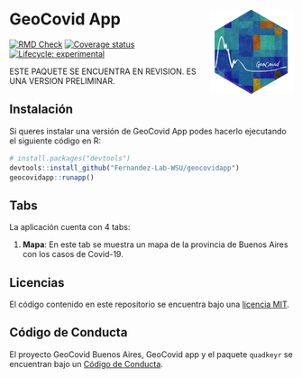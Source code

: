 
# GeoCovid App <img src="inst/geocovidapp/www/geocovid_logo.png" align="right" height="150" />

<!-- README.md is generated from README.Rmd. Please edit that file -->

<!-- badges: start -->

[![RMD
Check](https://github.com/Fernandez-Lab-WSU/geocovidapp/actions/workflows/rmd-check.yaml/badge.svg)](https://github.com/Fernandez-Lab-WSU/geocovidapp/actions/workflows/rmd-check.yaml)
[![Coverage
status](https://codecov.io/gh/Fernandez-Lab-WSU/geocovidapp/branch/main/graph/badge.svg)](https://codecov.io/gh/Fernandez-Lab-WSU/geocovidapp)
[![Lifecycle:
experimental](https://img.shields.io/badge/lifecycle-experimental-orange.svg)](https://lifecycle.r-lib.org/articles/stages.html#experimental)
<!-- badges: end -->

ESTE PAQUETE SE ENCUENTRA EN REVISION. ES UNA VERSION PRELIMINAR.

## Instalación

Si queres instalar una versión de GeoCovid App podes hacerlo ejecutando
el siguiente código en R:

``` r
# install.packages("devtools")
devtools::install_github("Fernandez-Lab-WSU/geocovidapp")
geocovidapp::runapp()
```

## Tabs

La aplicación cuenta con 4 tabs:

1.  **Mapa**: En este tab se muestra un mapa de la provincia de Buenos
    Aires con los casos de Covid-19.

## Licencias

El código contenido en este repositorio se encuentra bajo una [licencia
MIT](https://github.com/Fernandez-Lab-WSU/geocovidapp/blob/main/LICENSE.md).

## Código de Conducta

El proyecto GeoCovid Buenos Aires, GeoCovid app y el paquete `quadkeyr`
se encuentran bajo un [Código de
Conducta](https://www.contributor-covenant.org/es/version/1/4/code-of-conduct/).
